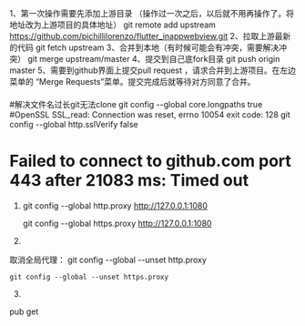 1、第一次操作需要先添加上游目录 （操作过一次之后，以后就不用再操作了。将地址改为上游项目的具体地址）
git remote add upstream https://github.com/pichillilorenzo/flutter_inappwebview.git
2、拉取上游最新的代码
git fetch upstream
3、合并到本地（有时候可能会有冲突，需要解决冲突）
git merge upstream/master
4、提交到自己底fork目录
git push origin master
5、需要到github界面上提交pull request ，请求合并到上游项目。在左边菜单的 “Merge Requests”菜单。提交完成后就等待对方同意了合并。

####
#解决文件名过长git无法clone
git config --global core.longpaths true
#OpenSSL SSL_read: Connection was reset, errno 10054 exit code: 128
git config --global http.sslVerify false
# Failed to connect to github.com port 443 after 21083 ms: Timed out
 1. 
    git config --global http.proxy http://127.0.0.1:1080

    git config --global https.proxy http://127.0.0.1:1080
 2.
  取消全局代理：
    git config --global --unset http.proxy

    git config --global --unset https.proxy
 3.
  pub get